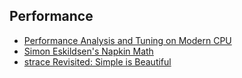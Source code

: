## Performance

- [Performance Analysis and Tuning on Modern CPU](https://github.com/dendibakh/perf-book)
- [Simon Eskildsen's Napkin Math](https://github.com/sirupsen/napkin-math)
- [strace Revisited: Simple is Beautiful](https://debugagent.com/strace-revisited-simple-is-beautiful)
